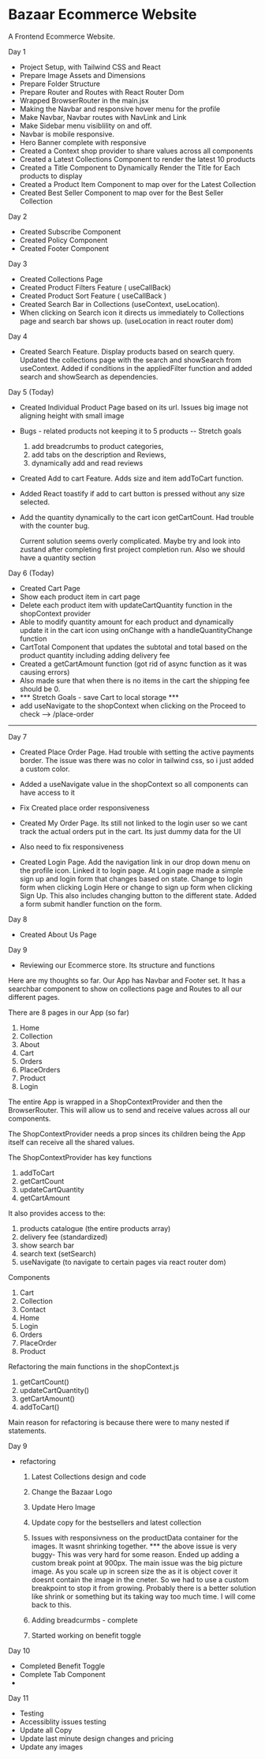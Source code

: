 # Bazaar Ecommerce Website

A Frontend Ecommerce Website.

Day 1

- Project Setup, with Tailwind CSS and React
- Prepare Image Assets and Dimensions
- Prepare Folder Structure
- Prepare Router and Routes with React Router Dom
- Wrapped BrowserRouter in the main.jsx
- Making the Navbar and responsive hover menu for the profile
- Make Navbar, Navbar routes with NavLink and Link
- Make Sidebar menu visiblility on and off.
- Navbar is mobile responsive.
- Hero Banner complete with responsive
- Created a Context shop provider to share values across all components
- Created a Latest Collections Component to render the latest 10 products
- Created a Title Component to Dynamically Render the Title for Each products to display
- Created a Product Item Component to map over for the Latest Collection
- Created Best Seller Component to map over for the Best Seller Collection

Day 2

- Created Subscribe Component
- Created Policy Component
- Created Footer Component

Day 3

- Created Collections Page
- Created Product Filters Feature ( useCallBack)
- Created Product Sort Feature ( useCallBack )
- Created Search Bar in Collections (useContext, useLocation).
- When clicking on Search icon it directs us immediately to Collections page and search bar shows up. (useLocation in react router dom)

Day 4

- Created Search Feature. Display products based on search query. Updated the collections page with the search and showSearch from useContext. Added if conditions in the appliedFilter function and added search and showSearch as dependencies.

Day 5 (Today)

- Created Individual Product Page based on its url. Issues big image not aligning height with small image
- Bugs - related products not keeping it to 5 products
  -- Stretch goals

  1. add breadcrumbs to product categories,
  2. add tabs on the description and Reviews,
  3. dynamically add and read reviews

- Created Add to cart Feature. Adds size and item addToCart function.
- Added React toastify if add to cart button is pressed without any size selected.
- Add the quantity dynamically to the cart icon getCartCount. Had trouble with the counter bug.

  Current solution seems overly complicated. Maybe try and look into zustand after completing first project completion run.
  Also we should have a quantity section

Day 6 (Today)

- Created Cart Page
- Show each product item in cart page
- Delete each product item with updateCartQuantity function in the shopContext provider
- Able to modify quantity amount for each product and dynamically update it in the cart icon using onChange with a handleQuantityChange function
- CartTotal Component that updates the subtotal and total based on the product quantity including adding delivery fee
- Created a getCartAmount function (got rid of async function as it was causing errors)
- Also made sure that when there is no items in the cart the shipping fee should be 0.
- \*\*\* Stretch Goals - save Cart to local storage \*\*\*
- add useNavigate to the shopContext when clicking on the Proceed to check --> /place-order

---

Day 7

- Created Place Order Page. Had trouble with setting the active payments border. The issue was there was no color in tailwind css, so i just added a custom color.
- Added a useNavigate value in the shopContext so all components can have access to it
- Fix Created place order responsiveness

- Created My Order Page. Its still not linked to the login user so we cant track the actual orders put in the cart. Its just dummy data for the UI
- Also need to fix responsiveness

- Created Login Page. Add the navigation link in our drop down menu on the profile icon. Linked it to login page. At Login page made a simple sign up and login form that changes based on state. Change to login form when clicking Login Here or change to sign up form when clicking Sign Up. This also includes changing button to the different state. Added a form submit handler function on the form.

Day 8

- Created About Us Page

Day 9

- Reviewing our Ecommerce store. Its structure and functions

Here are my thoughts so far.
Our App has Navbar and Footer set. It has a searchbar component to show on collections page and Routes to all our different pages.

There are 8 pages in our App (so far)

1. Home
2. Collection
3. About
4. Cart
5. Orders
6. PlaceOrders
7. Product
8. Login

The entire App is wrapped in a ShopContextProvider and then the BrowserRouter. This will allow us to send and receive values across all our components.

The ShopContextProvider needs a prop sinces its children being the App itself can receive all the shared values.

The ShopContextProvider has key functions

1. addToCart
2. getCartCount
3. updateCartQuantity
4. getCartAmount

It also provides access to the:

1. products catalogue (the entire products array)
2. delivery fee (standardized)
3. show search bar
4. search text (setSearch)
5. useNavigate (to navigate to certain pages via react router dom)

Components

1. Cart
2. Collection
3. Contact
4. Home
5. Login
6. Orders
7. PlaceOrder
8. Product

Refactoring the main functions in the shopContext.js

1. getCartCount()
2. updateCartQuantity()
3. getCartAmount()
4. addToCart()

Main reason for refactoring is because there were to many nested if statements.

Day 9

- refactoring

  1. Latest Collections design and code
  2. Change the Bazaar Logo
  3. Update Hero Image
  4. Update copy for the bestsellers and latest collection
  5. Issues with responsivness on the productData container for the images. It wasnt shrinking together.
     \*\*\* the above issue is very buggy- This was very hard for some reason. Ended up adding a custom break point at 900px. The main issue was the big picture image. As you scale up in screen size the as it is object cover it doesnt contain the image in the cneter. So we had to use a custom breakpoint to stop it from growing. Probably there is a better solution like shrink or something but its taking way too much time. I will come back to this.

  6. Adding breadcurmbs - complete
  7. Started working on benefit toggle

Day 10

- Completed Benefit Toggle
- Complete Tab Component
- 

Day 11

- Testing
- Accessiblity issues testing
- Update all Copy
- Update last minute design changes and pricing
- Update any images
